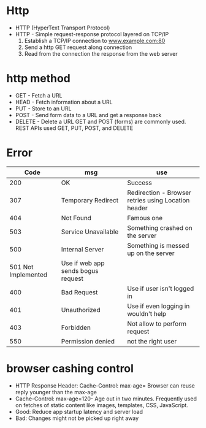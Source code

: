 # Http
- HTTP (HyperText Transport Protocol)
- HTTP - Simple request-response protocol layered on TCP/IP
    1. Establish a TCP/IP connection to www.example.com:80
    2. Send a http GET request along connection
    3. Read from the connection the response from the web server
# http method
- GET - Fetch a URL
-  HEAD - Fetch information about a URL
-  PUT - Store to an URL
-  POST - Send form data to a URL and get a response back
-  DELETE - Delete a URL
GET and POST (forms) are commonly used.
REST APIs used GET, PUT, POST, and
DELETE
# Error
|Code| msg | use|
|-|-|-|
|200 |OK |Success|
|307 |Temporary Redirect |Redirection - Browser retries using Location header|
|404 |Not Found|Famous one|
|503 |Service Unavailable|Something crashed on the server|
|500 |Internal Server|Something is messed up on the server|
|501 Not Implemented|Use if web app sends bogus request
|400 |Bad Request|Use if user isn't logged in
|401 |Unauthorized|Use if even logging in wouldn't help
|403 |Forbidden |Not allow to perform request
|550 |Permission denied| not the right user|

# browser cashing control
- HTTP Response Header: Cache-Control: max-age=<Seconds>
Browser can reuse reply younger than the max-age
- Cache-Control: max-age=120- Age out in two minutes.
Frequently used on fetches of static content like images, templates,
CSS, JavaScript.
 - Good: Reduce app startup latency and server load
 - Bad: Changes might not be picked up right away
